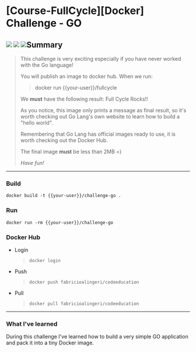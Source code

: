 # [Course-FullCycle][Docker] Challenge - GO

<p style="float:left">
    <img src="https://img.shields.io/badge/FullCycle-000000?style=plastic"  /> 
    <img src="https://img.shields.io/badge/Go-00ADD8?style=plastic&logo=Go&logoColor=white" /> 
    <img src="https://img.shields.io/badge/Docker-2496ED?style=plastic&logo=Docker&logoColor=white" /> 
</p>

## Summary

> This challenge is very exciting especially if you have never worked with the Go language!
>
> You will publish an image to docker hub. When we run:
>> docker run {{your-user}}/fullcycle
> 
> We **must** have the following result: Full Cycle Rocks!!
> 
> As you notice, this image only prints a message as final result, so it's worth checking out Go Lang's own website to learn how to build a "hello world".
> 
> Remembering that Go Lang has official images ready to use, it is worth checking out the Docker Hub.
> 
> The final image **must** be less than 2MB =)
> 
> 
> _Have fun!_

-----

### Build 

```
docker build -t {{your-user}}/challenge-go .
```
### Run

```
docker run -rm {{your-user}}/challenge-go
```

### Docker Hub

* Login
    > ```
    > docker login
    > ```

* Push

    > ```
    > docker push fabricioalingeri/codeeducation
    > ```

* Pull

    > ```
    > docker pull fabricioalingeri/codeeducation
    > ```

-----

### **What I've learned**

During this challenge I've learned how to build a very simple GO application and pack it into a tiny Docker image.
